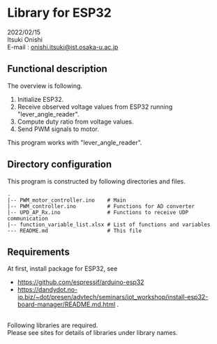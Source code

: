 # Library for ESP32

2022/02/15 \
Itsuki Onishi \
E-mail : onishi.itsuki@ist.osaka-u.ac.jp


## Functional description
The overview is following.
  1. Initialize ESP32.
  2. Receive observed voltage values from ESP32 running "lever_angle_reader".
  3. Compute duty ratio from voltage values.
  4. Send PWM signals to motor.

This program works with "lever_angle_reader".

## Directory configuration
This program is constructed by following directories and files.
```  
.  
|-- PWM_motor_controller.ino    # Main
|-- PWM_controller.ino          # Functions for AD converter
|-- UPD_AP_Rx.ino               # Functions to receive UDP communication
|-- function_variable_list.xlsx # List of functions and variables
--- README.md                   # This file
```


## Requirements
At first, install package for ESP32, see 
 * https://github.com/espressif/arduino-esp32
 * https://dandydot.no-ip.biz/~dot/presen/advtech/seminars/iot_workshop/install-esp32-board-manager/README.md.html .

\
Following libraries are required. \
Please see sites for details of libraries under library names.
